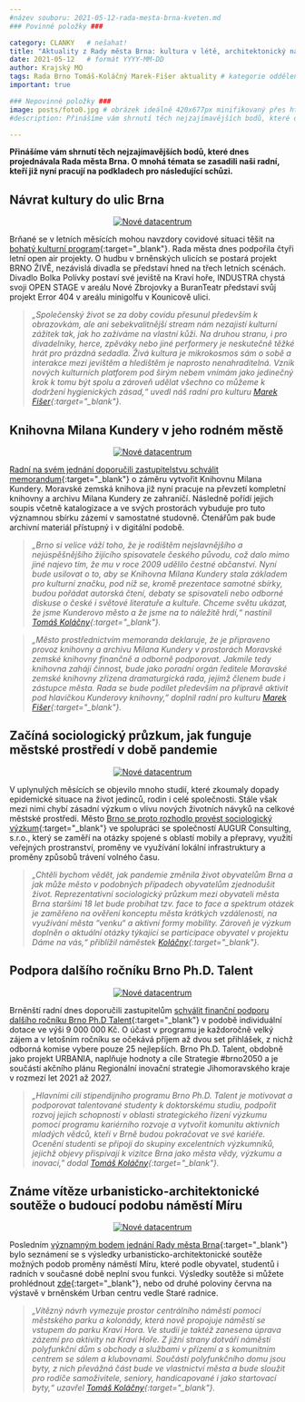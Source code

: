 ```yaml
---
#název souboru: 2021-05-12-rada-mesta-brna-kveten.md
### Povinné položky ###

category: CLANKY   # nešahat!
title: "Aktuality z Rady města Brna: kultura v létě, architektonický návrh podoby náměstí Míru, ale i studie městského prostředí v době pandemie"
date: 2021-05-12   # formát YYYY-MM-DD
author: Krajský MO
tags: Rada Brno Tomáš-Koláčný Marek-Fišer aktuality # kategorie odděleny mezerami, např. volby zemědělství životní-prostředí piráti (viz https://jihomoravsky.pirati.cz/tags/)
important: true

### Nepovinné položky ###
image: posts/foto0.jpg # obrázek ideálně 420x677px minifikovaný přes https://tinypng.com/
#description: Přinášíme vám shrnutí těch nejzajímavějších bodů, které dnes projednávala Rada města Brna. O mnohá témata se zasadili naši radní, kteří již nyní pracují na podkladech pro následující schůzi. 

---
```

**Přinášíme vám shrnutí těch nejzajímavějších bodů, které dnes projednávala Rada města Brna. O mnohá témata se zasadili naši radní, kteří již nyní pracují na podkladech pro následující schůzi.** 

## Návrat kultury do ulic Brna 
<div style="text-align:center"><a href="https://a.pirati.cz/jihomoravsky/img/posts/foto1.png" target="_blank">
<img src="https://a.pirati.cz/jihomoravsky/img/posts/foto1.png" alt="Nové datacentrum">
</a></div>

Brňané se v letních měsících mohou navzdory covidové situaci těšit na [bohatý kulturní program](https://www.brno.cz/brno-aktualne/tiskovy-servis/tiskove-zpravy/a/kultura-se-v-lete-vrati-do-ulic-brna/){:target="_blank"}. Rada města dnes podpořila čtyři letní open air projekty. O hudbu v brněnských ulicích se postará projekt BRNO ŽIVĚ, nezávislá divadla se představí hned na třech letních scénách. Divadlo Bolka Polívky postaví své jeviště na Kraví hoře, INDUSTRA chystá svoji OPEN STAGE v areálu Nové Zbrojovky a BuranTeatr představí svůj projekt Error 404 v areálu minigolfu v Kounicově ulici.

> *„Společenský život se za doby covidu přesunul především k obrazovkám, ale ani sebekvalitnější stream nám nezajistí kulturní zážitek tak, jak ho zažíváme na vlastní kůži. Na druhou stranu, i pro divadelníky, herce, zpěváky nebo jiné performery je neskutečně těžké hrát pro prázdná sedadla. Živá kultura je mikrokosmos sám o sobě a interakce mezi jevištěm a hledištěm je naprosto nenahraditelná. Vznik nových kulturních platforem pod širým nebem vnímám jako jedinečný krok k tomu být spolu a zároveň udělat všechno co můžeme k dodržení hygienických zásad,“ uvedl náš radní pro kulturu [Marek Fišer](https://jihomoravsky.pirati.cz/lide/marek-fiser/){:target="_blank"}.*
>

## Knihovna Milana Kundery v jeho rodném městě
<div style="text-align:center"><a href="https://a.pirati.cz/jihomoravsky/img/posts/foto2.png" target="_blank">
<img src="https://a.pirati.cz/jihomoravsky/img/posts/foto2.png" alt="Nové datacentrum">
</a></div>

[Radní na svém jednání doporučili zastupitelstvu schválit memorandum](https://www.brno.cz/brno-aktualne/tiskovy-servis/tiskove-zpravy/a/mesto-brno-a-moravska-zemska-knihovna-budou-spolupracovat-pri-zrizeni-a-provozovani-knihovny-milana/){:target="_blank"} o záměru vytvořit Knihovnu Milana Kundery. Moravské zemská knihova již nyní pracuje na převzetí kompletní knihovny a archivu Milana Kundery ze zahraničí. Následně pořídí jejich soupis včetně katalogizace a ve svých prostorách vybuduje pro tuto významnou sbírku zázemí v samostatné studovně. Čtenářům pak bude archivní materiál přístupný i v digitální podobě. 

> *„Brno si velice váží toho, že je rodištěm nejslavnějšího a nejúspěšnějšího žijícího spisovatele českého původu, což dalo mimo jiné najevo tím, že mu v roce 2009 udělilo čestné občanství. Nyní bude usilovat o to, aby se Knihovna Milana Kundery stala základem pro kulturní značku, pod níž se, kromě prezentace samotné sbírky, budou pořádat autorská čtení, debaty se spisovateli nebo odborné diskuse o české i světové literatuře a kultuře. Chceme světu ukázat, že jsme Kunderovo město a že jsme na to náležitě hrdí,“ nastínil [Tomáš Koláčny](https://jihomoravsky.pirati.cz/lide/tomas-kolacny/){:target="_blank"}.*
>

> *„Město prostřednictvím memoranda deklaruje, že je připraveno provoz knihovny a archivu Milana Kundery v prostorách Moravské zemské knihovny finančně a odborně podporovat. Jakmile tedy knihovna zahájí činnost, bude jako poradní orgán ředitele Moravské zemské knihovny zřízena dramaturgická rada, jejímž členem bude i zástupce města. Rada se bude podílet především na přípravě aktivit pod hlavičkou Kunderovy knihovny,” doplnil radní pro kulturu [Marek Fišer](https://jihomoravsky.pirati.cz/lide/marek-fiser/){:target="_blank"}.*
>

## Začíná sociologický průzkum, jak funguje městské prostředí  v době pandemie
<div style="text-align:center"><a href="https://a.pirati.cz/jihomoravsky/img/posts/foto3.png" target="_blank">
<img src="https://a.pirati.cz/jihomoravsky/img/posts/foto3.png" alt="Nové datacentrum">
</a></div>

V uplynulých měsících se objevilo mnoho studií, které zkoumaly dopady epidemické situace na život jedinců, rodin i celé společnosti. Stále však mezi nimi chybí zásadní výzkum o vlivu nových životních návyků na celkové městské prostředí. Město [Brno se proto rozhodlo provést sociologický výzkum](https://www.brno.cz/brno-aktualne/tiskovy-servis/tiskove-zpravy/a/sociologicky-pruzkum-mezi-obyvateli-brna-ukaze-jak-mestske-prostredi-funguje-v-dobe-pandemie/){:target="_blank"} ve spolupráci se společností AUGUR Consulting, s.r.o., který se zaměří na otázky spojené s oblastí mobily a přepravy, využití veřejných prostranství, proměny ve využívání lokální infrastruktury a proměny způsobů trávení volného času. 

> *„Chtěli bychom vědět, jak pandemie změnila život obyvatelům Brna a jak může město v podobných případech obyvatelům zjednodušit život. Reprezentativní sociologický průzkum mezi obyvateli města Brna staršími 18 let bude probíhat tzv. face to face a spektrum otázek je zaměřeno na ověření konceptu města krátkých vzdáleností, na využívání města “venku“ a aktivní formy mobility. Zároveň je výzkum doplněn o aktuální otázky týkající se participace obyvatel v projektu Dáme na vás,“ přiblížil náměstek [Koláčny](https://jihomoravsky.pirati.cz/lide/tomas-kolacny/){:target="_blank"}.*
>

## Podpora dalšího ročníku Brno Ph.D. Talent 
<div style="text-align:center"><a href="https://a.pirati.cz/jihomoravsky/img/posts/foto4.png" target="_blank">
<img src="https://a.pirati.cz/jihomoravsky/img/posts/foto4.png" alt="Nové datacentrum">
</a></div>

Brněnští radní dnes doporučili zastupitelům [schválit finanční podporu dalšího ročníku Brno Ph.D Talent](https://www.brno.cz/brno-aktualne/tiskovy-servis/tiskove-zpravy/a/radni-doporucili-zastupitelum-schvalit-podporu-dalsiho-rocniku-brno-phd-talent/){:target="_blank"} v podobě individuální dotace ve výši 9 000 000 Kč. O účast v programu je každoročně velký zájem a v letošním ročníku se očekává příjem až dvou set přihlášek, z nichž odborná komise vybere pouze 25 nejlepších. Brno Ph.D. Talent, obdobně jako  projekt URBANIA, naplňuje hodnoty a cíle Strategie #brno2050 a je součástí akčního plánu Regionální inovační strategie Jihomoravského kraje v rozmezí let 2021 až 2027. 

> *„Hlavními cíli stipendijního programu Brno Ph.D. Talent je motivovat a podporovat talentované studenty k doktorskému studiu, podpořit rozvoj jejich schopností v oblasti strategického řízení výzkumu pomocí programu kariérního rozvoje a vytvořit komunitu aktivních mladých vědců, kteří v Brně budou pokračovat ve své kariéře. Ocenění studenti se připojí do skupiny excelentních výzkumníků, jejichž objevy přispívají k vizitce Brna jako města vědy, výzkumu a inovací,” dodal [Tomáš Koláčny](https://jihomoravsky.pirati.cz/lide/tomas-kolacny/){:target="_blank"}.*
>

## Známe vítěze urbanisticko-architektonické soutěže o budoucí podobu náměstí Míru 
<div style="text-align:center"><a href="https://a.pirati.cz/jihomoravsky/img/posts/foto5.png" target="_blank">
<img src="https://a.pirati.cz/jihomoravsky/img/posts/foto5.png" alt="Nové datacentrum">
</a></div>

Posledním [významným bodem jednání Rady města Brna](https://www.brno.cz/brno-aktualne/tiskovy-servis/tiskove-zpravy/a/urbanisticko-architektonicka-soutez-o-budouci-podobu-namesti-miru-zna-viteze/){:target="_blank"} bylo seznámení se s výsledky urbanisticko-architektonické soutěže možných podob proměny náměstí Míru, které podle obyvatel, studentů i radních v současné době neplní svou funkci. Výsledky soutěže si můžete prohlédnout [zde](http://www.kambrno.cz/souteze/){:target="_blank"}, nebo od druhé poloviny června na výstavě v brněnském Urban centru vedle Staré radnice.

> *„Vítězný návrh vymezuje prostor centrálního náměstí pomocí městského parku a kolonády, která nově propojuje náměstí se vstupem do parku Kraví Hora. Ve studii je taktéž zanesena úprava zázemí pro aktivity na Kraví Hoře. Z jižní strany dotváří náměstí polyfunkční dům s obchody a službami v přízemí a s komunitním centrem se sálem a klubovnami. Součástí polyfunkčního domu jsou byty, z nich převážná část bude ve vlastnictví města a bude sloužit pro rodiče samoživitele, seniory, handicapované i jako startovací byty,“ uzavřel [Tomáš Koláčny](https://jihomoravsky.pirati.cz/lide/tomas-kolacny/){:target="_blank"}.*
>

